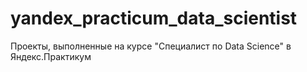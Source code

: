 # yandex_practicum_data_scientist
Проекты, выполненные на курсе "Специалист по Data Science" в Яндекс.Практикум
